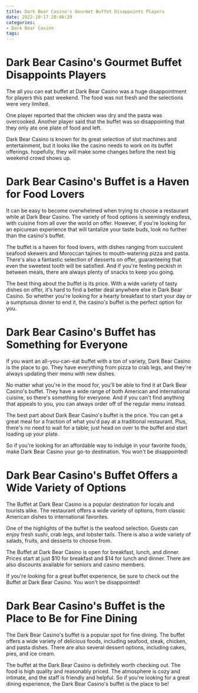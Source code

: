 ```yaml
---
title: Dark Bear Casino's Gourmet Buffet Disappoints Players
date: 2022-10-17 20:46:29
categories:
- Dark Bear Casino
tags:
---
```



#  Dark Bear Casino's Gourmet Buffet Disappoints Players

The all you can eat buffet at Dark Bear Casino was a huge disappointment for players this past weekend. The food was not fresh and the selections were very limited.

One player reported that the chicken was dry and the pasta was overcooked. Another player said that the buffet was so disappointing that they only ate one plate of food and left.

Dark Bear Casino is known for its great selection of slot machines and entertainment, but it looks like the casino needs to work on its buffet offerings. hopefully, they will make some changes before the next big weekend crowd shows up.

#  Dark Bear Casino's Buffet is a Haven for Food Lovers

It can be easy to become overwhelmed when trying to choose a restaurant while at Dark Bear Casino. The variety of food options is seemingly endless, with cuisine from all over the world on offer. However, if you're looking for an epicurean experience that will tantalize your taste buds, look no further than the casino's buffet.

The buffet is a haven for food lovers, with dishes ranging from succulent seafood skewers and Moroccan tajines to mouth-watering pizza and pasta. There's also a fantastic selection of desserts on offer, guaranteeing that even the sweetest tooth will be satisfied. And if you're feeling peckish in between meals, there are always plenty of snacks to keep you going.

The best thing about the buffet is its price. With a wide variety of tasty dishes on offer, it's hard to find a better deal anywhere else in Dark Bear Casino. So whether you're looking for a hearty breakfast to start your day or a sumptuous dinner to end it, the casino's buffet is the perfect option for you.

#  Dark Bear Casino's Buffet has Something for Everyone

If you want an all-you-can-eat buffet with a ton of variety, Dark Bear Casino is the place to go. They have everything from pizza to crab legs, and they're always updating their menu with new dishes.

No matter what you're in the mood for, you'll be able to find it at Dark Bear Casino's buffet. They have a wide range of both American and international cuisine, so there's something for everyone. And if you can't find anything that appeals to you, you can always order off of the regular menu instead.

The best part about Dark Bear Casino's buffet is the price. You can get a great meal for a fraction of what you'd pay at a traditional restaurant. Plus, there's no need to wait for a table; just head on over to the buffet and start loading up your plate.

So if you're looking for an affordable way to indulge in your favorite foods, make Dark Bear Casino your go-to destination. You won't be disappointed!

#  Dark Bear Casino's Buffet Offers a Wide Variety of Options

The Buffet at Dark Bear Casino is a popular destination for locals and tourists alike. The restaurant offers a wide variety of options, from classic American dishes to international favorites.

One of the highlights of the buffet is the seafood selection. Guests can enjoy fresh sushi, crab legs, and lobster tails. There is also a wide variety of salads, fruits, and desserts to choose from.

The Buffet at Dark Bear Casino is open for breakfast, lunch, and dinner. Prices start at just $10 for breakfast and $14 for lunch and dinner. There are also discounts available for seniors and casino members.

If you're looking for a great buffet experience, be sure to check out the Buffet at Dark Bear Casino. You won't be disappointed!

#  Dark Bear Casino's Buffet is the Place to Be for Fine Dining

The Dark Bear Casino's buffet is a popular spot for fine dining. The buffet offers a wide variety of delicious foods, including seafood, steak, chicken, and pasta dishes. There are also several dessert options, including cakes, pies, and ice cream.

The buffet at the Dark Bear Casino is definitely worth checking out. The food is high quality and reasonably priced. The atmosphere is cozy and intimate, and the staff is friendly and helpful. So if you're looking for a great dining experience, the Dark Bear Casino's buffet is the place to be!